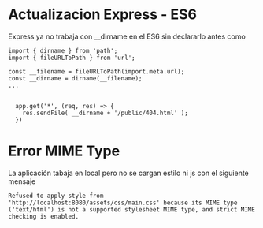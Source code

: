 # Actualizacion Express - ES6
Express ya no trabaja con __dirname en el ES6 sin declararlo antes como 
 
```
import { dirname } from 'path';
import { fileURLToPath } from 'url';

const __filename = fileURLToPath(import.meta.url);
const __dirname = dirname(__filename);
...


  app.get('*', (req, res) => {
    res.sendFile( __dirname + '/public/404.html' );
  })
```
# Error MIME Type

La aplicación tabaja en local pero no se cargan estilo ni js con el siguiente mensaje
```
Refused to apply style from 'http://localhost:8080/assets/css/main.css' because its MIME type ('text/html') is not a supported stylesheet MIME type, and strict MIME checking is enabled.
```
